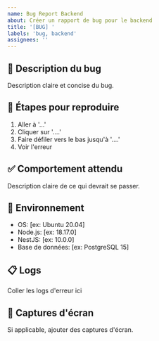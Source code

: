 ```yaml
---
name: Bug Report Backend
about: Créer un rapport de bug pour le backend
title: '[BUG] '
labels: 'bug, backend'
assignees: ''
---
```


## 🐛 Description du bug
Description claire et concise du bug.

## 🔄 Étapes pour reproduire
1. Aller à '...'
2. Cliquer sur '....'
3. Faire défiler vers le bas jusqu'à '....'
4. Voir l'erreur

## ✅ Comportement attendu
Description claire de ce qui devrait se passer.

## 📱 Environnement
- OS: [ex: Ubuntu 20.04]
- Node.js: [ex: 18.17.0]
- NestJS: [ex: 10.0.0]
- Base de données: [ex: PostgreSQL 15]

## 📋 Logs
Coller les logs d'erreur ici

## 📎 Captures d'écran
Si applicable, ajouter des captures d'écran.